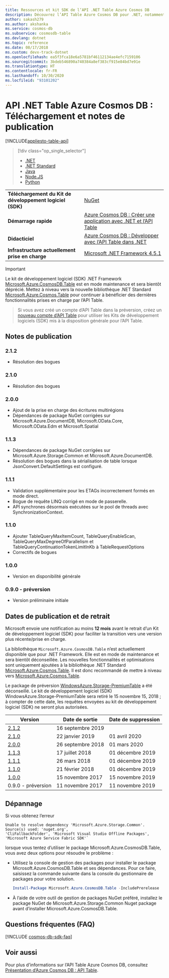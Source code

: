 ```yaml
---
title: Ressources et kit SDK de l’API .NET Table Azure Cosmos DB
description: Découvrez l’API Table Azure Cosmos DB pour .NET, notamment les dates de version, les dates de mise hors service et les modifications apportées à chaque version.
author: sakash279
ms.author: akshanka
ms.service: cosmos-db
ms.subservice: cosmosdb-table
ms.devlang: dotnet
ms.topic: reference
ms.date: 08/17/2018
ms.custom: devx-track-dotnet
ms.openlocfilehash: ea5f3fca18e6a5781bf46112134ae4efc7159106
ms.sourcegitcommit: 3bdeb546890a740384a8ef383cf915e84bd7e91e
ms.translationtype: HT
ms.contentlocale: fr-FR
ms.lasthandoff: 10/30/2020
ms.locfileid: "93101202"
---
```

# <a name="azure-cosmos-db-table-net-api-download-and-release-notes"></a>API .NET Table Azure Cosmos DB : Téléchargement et notes de publication
[!INCLUDE[appliesto-table-api](includes/appliesto-table-api.md)]

> [!div class="op_single_selector"]
> * [.NET](table-sdk-dotnet.md)
> * [.NET Standard](table-sdk-dotnet-standard.md)
> * [Java](table-sdk-java.md)
> * [Node.JS](table-sdk-nodejs.md)
> * [Python](table-sdk-python.md)

|   |   |
|---|---|
|**Téléchargement du Kit de développement logiciel (SDK)**|[NuGet](https://www.nuget.org/packages/Microsoft.Azure.CosmosDB.Table)|
|**Démarrage rapide**|[Azure Cosmos DB : Créer une application avec .NET et l’API Table](create-table-dotnet.md)|
|**Didacticiel**|[Azure Cosmos DB : Développer avec l’API Table dans .NET](tutorial-develop-table-dotnet.md)|
|**Infrastructure actuellement prise en charge**|[Microsoft .NET Framework 4.5.1](https://www.microsoft.com/en-us/download/details.aspx?id=40779)|

> [!IMPORTANT]
> Le kit de développement logiciel (SDK) .NET Framework [Microsoft.Azure.CosmosDB.Table](https://www.nuget.org/packages/Microsoft.Azure.CosmosDB.Table) est en mode maintenance et sera bientôt déprécié. Mettez à niveau vers la nouvelle bibliothèque .NET Standard [Microsoft.Azure.Cosmos.Table](https://www.nuget.org/packages/Microsoft.Azure.Cosmos.Table) pour continuer à bénéficier des dernières fonctionnalités prises en charge par l’API Table.

> Si vous avez créé un compte d’API Table dans la préversion, créez un [nouveau compte d’API Table](create-table-dotnet.md#create-a-database-account) pour utiliser les Kits de développement logiciels (SDK) mis à la disposition générale pour l’API Table.
>

## <a name="release-notes"></a>Notes de publication

### <a name="212"></a><a name="2.1.2"></a>2.1.2

* Résolution des bogues

### <a name="210"></a><a name="2.1.0"></a>2.1.0

* Résolution des bogues

### <a name="200"></a><a name="2.0.0"></a>2.0.0

* Ajout de la prise en charge des écritures multirégions
* Dépendances de package NuGet corrigées sur Microsoft.Azure.DocumentDB, Microsoft.OData.Core, Microsoft.OData.Edm et Microsoft.Spatial

### <a name="113"></a><a name="1.1.3"></a>1.1.3

* Dépendances de package NuGet corrigées sur Microsoft.Azure.Storage.Common et Microsoft.Azure.DocumentDB.
* Résolution des bogues dans la sérialisation de table lorsque JsonConvert.DefaultSettings est configuré.

### <a name="111"></a><a name="1.1.1"></a>1.1.1

* Validation supplémentaire pour les ETAGs incorrectement formés en mode direct.
* Bogue de requête LINQ corrigé en mode de passerelle.
* API synchrones désormais exécutées sur le pool de threads avec SynchronizationContext.

### <a name="110"></a><a name="1.1.0"></a>1.1.0

* Ajouter TableQueryMaxItemCount, TableQueryEnableScan, TableQueryMaxDegreeOfParallelism et TableQueryContinuationTokenLimitInKb à TableRequestOptions
* Correctifs de bogues

### <a name="100"></a><a name="1.0.0"></a>1.0.0

* Version en disponibilité générale

### <a name="090-preview"></a><a name="0.1.0-preview"></a>0.9.0 - préversion

* Version préliminaire initiale

## <a name="release-and-retirement-dates"></a>Dates de publication et de retrait

Microsoft envoie une notification au moins **12 mois** avant le retrait d’un Kit de développement logiciel (SDK) pour faciliter la transition vers une version plus récente/prise en charge.

La bibliothèque `Microsoft.Azure.CosmosDB.Table` n’est actuellement disponible que pour .NET Framework. Elle est en mode de maintenance et sera bientôt déconseillée. Les nouvelles fonctionnalités et optimisations sont uniquement ajoutées à la bibliothèque .NET Standard [Microsoft.Azure.Cosmos.Table](https://www.nuget.org/packages/Microsoft.Azure.Cosmos.Table). Il est donc recommandé de mettre à niveau vers [Microsoft.Azure.Cosmos.Table](https://www.nuget.org/packages/Microsoft.Azure.Cosmos.Table).

Le package de préversion [WindowsAzure.Storage-PremiumTable](https://www.nuget.org/packages/WindowsAzure.Storage-PremiumTable/0.1.0-preview) a été déconseillé. Le kit de développement logiciel (SDK) WindowsAzure.Storage-PremiumTable sera retiré le 15 novembre 15, 2018 ; à compter de cette date, les requêtes envoyées au kit de développement logiciel (SDK) ne seront plus autorisées.

| Version | Date de sortie | Date de suppression |
| --- | --- | --- |
| [2.1.2](#2.1.2) |16 septembre 2019| |
| [2.1.0](#2.1.0) |22 janvier 2019|01 avril 2020 |
| [2.0.0](#2.0.0) |26 septembre 2018|01 mars 2020 |
| [1.1.3](#1.1.3) |17 juillet 2018|01 décembre 2019 |
| [1.1.1](#1.1.1) |26 mars 2018|01 décembre 2019 |
| [1.1.0](#1.1.0) |21 février 2018|01 décembre 2019 |
| [1.0.0](#1.0.0) |15 novembre 2017|15 novembre 2019 |
| 0.9.0 - préversion |11 novembre 2017 |11 novembre 2019 |

## <a name="troubleshooting"></a>Dépannage

Si vous obtenez l’erreur 

```
Unable to resolve dependency 'Microsoft.Azure.Storage.Common'. Source(s) used: 'nuget.org', 
'CliFallbackFolder', 'Microsoft Visual Studio Offline Packages', 'Microsoft Azure Service Fabric SDK'`
```

lorsque vous tentez d’utiliser le package Microsoft.Azure.CosmosDB.Table, vous avez deux options pour résoudre le problème :

* Utilisez la console de gestion des packages pour installer le package Microsoft.Azure.CosmosDB.Table et ses dépendances. Pour ce faire, saisissez la commande suivante dans la console du gestionnaire de packages pour votre solution. 

    ```powershell
    Install-Package Microsoft.Azure.CosmosDB.Table -IncludePrerelease
    ```

    
* À l’aide de votre outil de gestion de packages NuGet préféré, installez le package NuGet de Microsoft.Azure.Storage.Common Nuget package avant d’installer Microsoft.Azure.CosmosDB.Table.

## <a name="faq"></a>Questions fréquentes (FAQ)

[!INCLUDE [cosmos-db-sdk-faq](../../includes/cosmos-db-sdk-faq.md)]

## <a name="see-also"></a>Voir aussi

Pour plus d’informations sur l’API Table Azure Cosmos DB, consultez [Présentation d’Azure Cosmos DB : API Table](table-introduction.md). 
